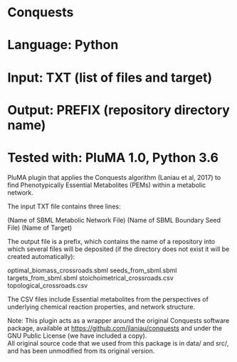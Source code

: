 # Conquests
# Language: Python
# Input: TXT (list of files and target)
# Output: PREFIX (repository directory name)
# Tested with: PluMA 1.0, Python 3.6

PluMA plugin that applies the Conquests algorithm (Laniau et al, 2017)
to find Phenotypically Essential Metabolites (PEMs) within a metabolic network.

The input TXT file contains three lines:

(Name of SBML Metabolic Network File)
(Name of SBML Boundary Seed File)
(Name of Target) 

The output file is a prefix, which contains the name of a repository
into which several files will be deposited (if the directory does not exist
it will be created automatically):

optimal_biomass_crossroads.sbml
seeds_from_sbml.sbml
targets_from_sbml.sbml
stoichoimetrical_crossroads.csv
topological_crossroads.csv

The CSV files include Essential metabolites from the perspectives of
underlying chemical reaction properties, and network structure.

Note: This plugin acts as a wrapper around the original Conquests software
package, available at https://github.com/jlaniau/conquests and under
the GNU Public License (we have included a copy).  
All original source code that we used from this package is in data/
and src/, and has been unmodified from its original version.
